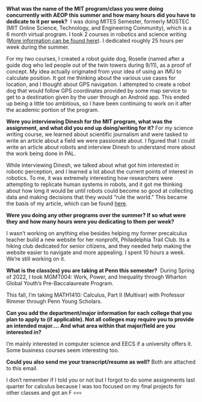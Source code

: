 **What was the name of the MIT program/class you were doing concurrently with AEOP this summer and how many hours did you have to dedicate to it per week?** 
I was doing MITES Semester, formerly MOSTEC (MIT Online Science, Technology, and Engineering Community), which is a 6 month virtual program. I took 2 courses in robotics and science writing ([More information can be found here](http://oeop.mit.edu/programs/mostec/program-details)). I dedicated roughly 25 hours per week during the summer.

For my two courses, I created a robot guide dog, Roselle (named after a guide dog who led people out of the twin towers during 9/11), as a proof of concept. My idea actually originated from your idea of using an IMU to calculate position. It got me thinking about the various use cases for location, and I thought about GPS navigation. I attempted to create a robot dog that would follow GPS coordinates provided by some map service to get to a destination given by the user through an Android app. This ended up being a little too ambitious, so I have been continuing to work on it after the academic portion of the program.

**Were you interviewing Dinesh for the MIT program, what was the assignment, and what did you end up doing/writing for it?**
For my science writing course, we learned about scientific journalism and were tasked to write an article about a field we were passionate about. I figured that I could write an article about robots and interview Dinesh to understand more about the work being done in PAL. 

While interviewing Dinesh, we talked about what got him interested in robotic perception, and I learned a lot about the current points of interest in robotics. To me, it was extremely interesting how researchers were attempting to replicate human systems in robots, and it got me thinking about how long it would be until robots could become so good at collecting data and making decisions that they would “rule the world.” This became the basis of my article, which can be found [here](https://docs.google.com/document/d/1x-OjS1bmjNO9lZZsYhytd9m7BflEKQ7uDC6Dbjyx5A8/edit?usp=sharing).
  

**Were you doing any other programs over the summer? If so what were they and how many hours were you dedicating to them per week?**

I wasn’t working on anything else besides helping my former precalculus teacher build a new website for her nonprofit, Philadelphia Trail Club. Its a hiking club dedicated for senior citizens, and they needed help making the website easier to navigate and more appealing. I spent 10 hours a week. We’re still working on it. 

**What is the class(es) you are taking at Penn this semester?** 
During Spring of 2022, I took MGMT004: Work, Power, and Inequality through Wharton Global Youth’s Pre-Baccalaureate Program.

This fall, I’m taking MATH1410: Calculus, Part II (Multivar) with Professor Rimmer through Penn Young Scholars.

**Can you add the department/major information for each college that you plan to apply to (if applicable). Not all colleges may require you to provide an intended major.... And what area within that major/field are you interested in?** 

I’m mainly interested in computer science and EECS if a university offers it. Some business courses seem interesting too.

**Could you also send me your transcript/resume as well?**
Both are attached to this email. 

I don’t remember if I told you or not but I forgot to do some assignments last quarter for calculus because I was too focused on my final projects for other classes and got an F 💀💀💀